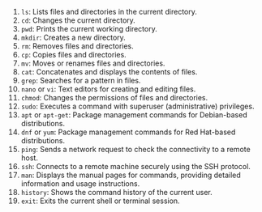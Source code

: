 1. `ls`: Lists files and directories in the current directory.
2. `cd`: Changes the current directory.
3. `pwd`: Prints the current working directory.
4. `mkdir`: Creates a new directory.
5. `rm`: Removes files and directories.
6. `cp`: Copies files and directories.
7. `mv`: Moves or renames files and directories.
8. `cat`: Concatenates and displays the contents of files.
9. `grep`: Searches for a pattern in files.
10. `nano` or `vi`: Text editors for creating and editing files.
11. `chmod`: Changes the permissions of files and directories.
12. `sudo`: Executes a command with superuser (administrative) privileges.
13. `apt` or `apt-get`: Package management commands for Debian-based distributions.
14. `dnf` or `yum`: Package management commands for Red Hat-based distributions.
15. `ping`: Sends a network request to check the connectivity to a remote host.
16. `ssh`: Connects to a remote machine securely using the SSH protocol.
17. `man`: Displays the manual pages for commands, providing detailed information and usage instructions.
18. `history`: Shows the command history of the current user.
19. `exit`: Exits the current shell or terminal session.

